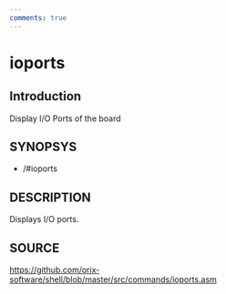 ```yaml
---
comments: true
---
```

# ioports

## Introduction

Display I/O Ports of the board

## SYNOPSYS

+ /#ioports

## DESCRIPTION

Displays I/O ports.

## SOURCE

https://github.com/orix-software/shell/blob/master/src/commands/ioports.asm
